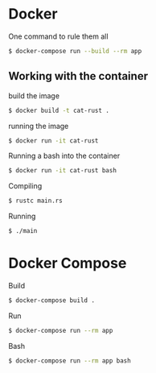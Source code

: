 # Docker

One command to rule them all
```zsh
$ docker-compose run --build --rm app  
```

## Working with the container

build the image
```zsh
$ docker build -t cat-rust .
```

running the image
```zsh
$ docker run -it cat-rust
```

Running a bash into the container
```zsh
$ docker run -it cat-rust bash
```

Compiling
```zsh
$ rustc main.rs
```

Running
```zsh
$ ./main
```

# Docker Compose

Build
```zsh
$ docker-compose build .
```

Run
```zsh
$ docker-compose run --rm app
```

Bash
```zsh
$ docker-compose run --rm app bash
```
